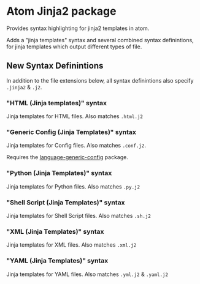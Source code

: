 # Atom Jinja2 package

Provides syntax highlighting for jinja2 templates in atom.


Adds a "jinja templates" syntax and several combined syntax definintions, for jinja templates which output
different types of file.

## New Syntax Definintions

In addition to the file extensions below, all syntax definintions also specify `.jinja2` & `.j2`.


### "HTML (Jinja templates)" syntax

Jinja templates for HTML files. Also matches `.html.j2`

### "Generic Config (Jinja Templates)" syntax

Jinja templates for Config files. Also matches `.conf.j2`.

Requires the [language-generic-config](https://atom.io/packages/language-generic-config) package.

### "Python (Jinja Templates)" syntax

Jinja templates for Python files. Also matches `.py.j2`

### "Shell Script (Jinja Templates)" syntax

Jinja templates for Shell Script files. Also matches `.sh.j2`

### "XML (Jinja Templates)" syntax

Jinja templates for XML files. Also matches `.xml.j2`

### "YAML (Jinja Templates)" syntax

Jinja templates for YAML files. Also matches `.yml.j2` & `.yaml.j2`

